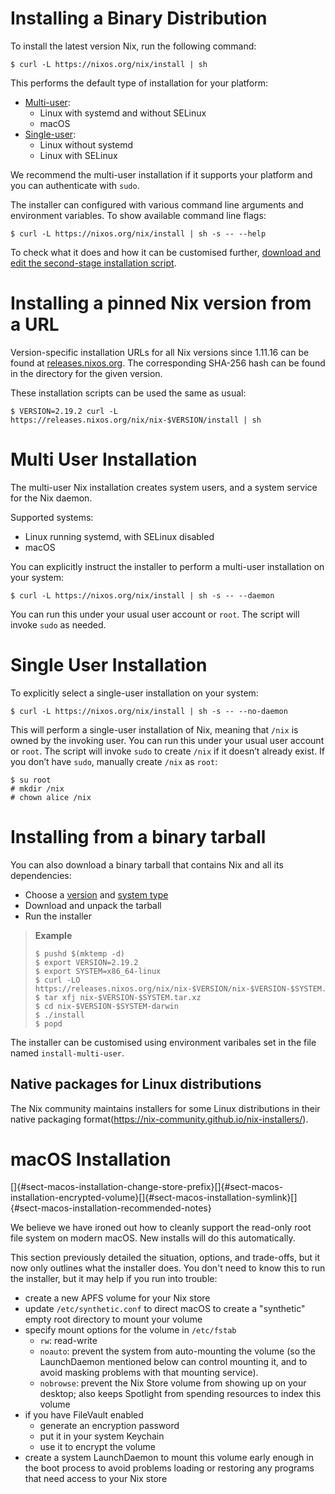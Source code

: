 # Installing a Binary Distribution

To install the latest version Nix, run the following command:

```console
$ curl -L https://nixos.org/nix/install | sh
```

This performs the default type of installation for your platform:

- [Multi-user](#multi-user-installation):
  - Linux with systemd and without SELinux
  - macOS
- [Single-user](#single-user-installation):
  - Linux without systemd
  - Linux with SELinux

We recommend the multi-user installation if it supports your platform and you can authenticate with `sudo`.

The installer can configured with various command line arguments and environment variables.
To show available command line flags:

```console
$ curl -L https://nixos.org/nix/install | sh -s -- --help
```

To check what it does and how it can be customised further, [download and edit the second-stage installation script](#installing-from-a-binary-tarball).

# Installing a pinned Nix version from a URL

Version-specific installation URLs for all Nix versions since 1.11.16 can be found at [releases.nixos.org](https://releases.nixos.org/?prefix=nix/).
The corresponding SHA-256 hash can be found in the directory for the given version.

These installation scripts can be used the same as usual:

```console
$ VERSION=2.19.2 curl -L https://releases.nixos.org/nix/nix-$VERSION/install | sh
```

# Multi User Installation

The multi-user Nix installation creates system users, and a system service for the Nix daemon.

Supported systems:

- Linux running systemd, with SELinux disabled
- macOS

You can explicitly instruct the installer to perform a multi-user installation on your system:

```console
$ curl -L https://nixos.org/nix/install | sh -s -- --daemon
```

You can run this under your usual user account or `root`.
The script will invoke `sudo` as needed.

# Single User Installation

To explicitly select a single-user installation on your system:

```console
$ curl -L https://nixos.org/nix/install | sh -s -- --no-daemon
```

This will perform a single-user installation of Nix, meaning that `/nix` is owned by the invoking user.
You can run this under your usual user account or `root`.
The script will invoke `sudo` to create `/nix` if it doesn’t already exist.
If you don’t have `sudo`, manually create `/nix` as `root`:

```console
$ su root
# mkdir /nix
# chown alice /nix
```

# Installing from a binary tarball

You can also download a binary tarball that contains Nix and all its dependencies:
- Choose a [version](https://releases.nixos.org/?prefix=nix/) and [system type](../contributing/hacking.md#platforms)
- Download and unpack the tarball
- Run the installer

> **Example**
>
> ```console
> $ pushd $(mktemp -d)
> $ export VERSION=2.19.2
> $ export SYSTEM=x86_64-linux
> $ curl -LO https://releases.nixos.org/nix/nix-$VERSION/nix-$VERSION-$SYSTEM.tar.xz
> $ tar xfj nix-$VERSION-$SYSTEM.tar.xz
> $ cd nix-$VERSION-$SYSTEM-darwin
> $ ./install
> $ popd
> ```

The installer can be customised using environment varibales set in the file named `install-multi-user`.

## Native packages for Linux distributions

The Nix community maintains installers for some Linux distributions in their native packaging format(https://nix-community.github.io/nix-installers/).

# macOS Installation

<!-- anchors to catch existing links -->
[]{#sect-macos-installation-change-store-prefix}[]{#sect-macos-installation-encrypted-volume}[]{#sect-macos-installation-symlink}[]{#sect-macos-installation-recommended-notes}

We believe we have ironed out how to cleanly support the read-only root file system
on modern macOS. New installs will do this automatically.

This section previously detailed the situation, options, and trade-offs,
but it now only outlines what the installer does. You don't need to know
this to run the installer, but it may help if you run into trouble:

- create a new APFS volume for your Nix store
- update `/etc/synthetic.conf` to direct macOS to create a "synthetic"
  empty root directory to mount your volume
- specify mount options for the volume in `/etc/fstab`
  - `rw`: read-write
  - `noauto`: prevent the system from auto-mounting the volume (so the
    LaunchDaemon mentioned below can control mounting it, and to avoid
    masking problems with that mounting service).
  - `nobrowse`: prevent the Nix Store volume from showing up on your
    desktop; also keeps Spotlight from spending resources to index
    this volume
  <!-- TODO:
  - `suid`: honor setuid? surely not? ...
  - `owners`: honor file ownership on the volume

    For now I'll avoid pretending to understand suid/owners more
    than I do. There've been some vague reports of file-ownership
    and permission issues, particularly in cloud/VM/headless setups.
    My pet theory is that this has something to do with these setups
    not having a token that gets delegated to initial/admin accounts
    on macOS. See scripts/create-darwin-volume.sh for a little more.

    In any case, by Dec 4 2021, it _seems_ like some combination of
    suid, owners, and calling diskutil enableOwnership have stopped
    new reports from coming in. But I hesitate to celebrate because we
    haven't really named and catalogued the behavior, understood what
    we're fixing, and validated that all 3 components are essential.
  -->
- if you have FileVault enabled
    - generate an encryption password
    - put it in your system Keychain
    - use it to encrypt the volume
- create a system LaunchDaemon to mount this volume early enough in the
  boot process to avoid problems loading or restoring any programs that
  need access to your Nix store

